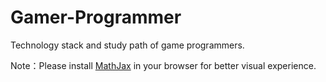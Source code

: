 # Gamer-Programmer
Technology stack and study path of game programmers.

Note：Please install [MathJax](https://www.mathjax.org/) in your browser for better visual experience.